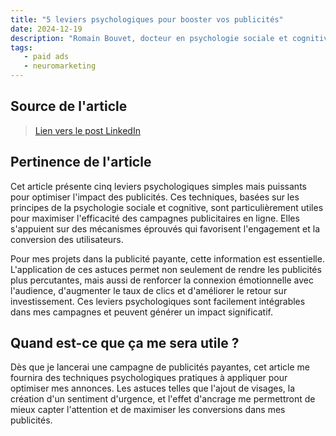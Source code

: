 ```yaml
---
title: "5 leviers psychologiques pour booster vos publicités"
date: 2024-12-19
description: "Romain Bouvet, docteur en psychologie sociale et cognitive, a partagé cinq astuces psychologiques simples mais efficaces pour améliorer vos publicités et augmenter leur impact."
tags:
   - paid ads
   - neuromarketing
---
```


## Source de l'article

> [Lien vers le post LinkedIn](https://www.linkedin.com/posts/romain-bouvet_5-tips-pour-vos-publicit%C3%A9s-et-augmenter-les-activity-7214190003394883585-L8kJ?utm_source=share&utm_medium=member_desktop)

## Pertinence de l'article

Cet article présente cinq leviers psychologiques simples mais puissants pour optimiser l'impact des publicités. Ces techniques, basées sur les principes de la psychologie sociale et cognitive, sont particulièrement utiles pour maximiser l'efficacité des campagnes publicitaires en ligne. Elles s'appuient sur des mécanismes éprouvés qui favorisent l'engagement et la conversion des utilisateurs.

Pour mes projets dans la publicité payante, cette information est essentielle. L'application de ces astuces permet non seulement de rendre les publicités plus percutantes, mais aussi de renforcer la connexion émotionnelle avec l'audience, d'augmenter le taux de clics et d'améliorer le retour sur investissement. Ces leviers psychologiques sont facilement intégrables dans mes campagnes et peuvent générer un impact significatif.

## Quand est-ce que ça me sera utile ?

Dès que je lancerai une campagne de publicités payantes, cet article me fournira des techniques psychologiques pratiques à appliquer pour optimiser mes annonces. Les astuces telles que l'ajout de visages, la création d'un sentiment d'urgence, et l'effet d'ancrage me permettront de mieux capter l'attention et de maximiser les conversions dans mes publicités.